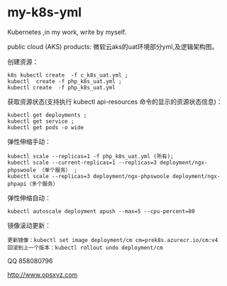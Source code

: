 # my-k8s-yml
Kubernetes ,in my work, write by myself. 

public cloud (AKS) products:
			   微软云aks的uat环境部分yml,及逻辑架构图。 


创建资源：

	k8s kubectl create  -f c_k8s_uat.yml ;
	kubectl  create -f php_k8s_uat.yml ;  
	kubectl create  -f php_k8s_uat.yml
	
获取资源状态(支持执行 kubectl api-resources 命令的显示的资源状态信息)：

	kubectl get deployments ; 
	kubectl get service ;
	kubectl get pods -o wide
	
弹性伸缩手动：

	kubectl scale --replicas=1 -f php_k8s_uat.yml (所有); 
 	kubectl scale --current-replicas=1 --replicas=3 deployment/ngx-phpswoole （单个服务） ;
	kubectl scale --replicas=3 deployment/ngx-phpswoole deployment/ngx-phpapi（多个服务）
	
弹性伸缩自动：

	kubectl autoscale deployment apush --max=5 --cpu-percent=80
 
镜像滚动更新：

	更新镜像：kubectl set image deployment/cm cm=prek8s.azurecr.io/cm:v4
	回滚到上一个版本：kubectl rollout undo deployment/cm
	

QQ 858080796

http://www.opsxyz.com
